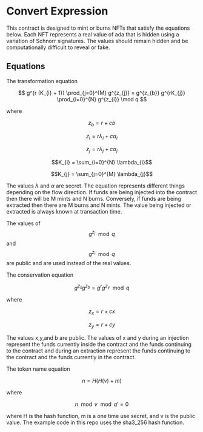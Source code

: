 # Convert Expression

This contract is designed to mint or burns NFTs that satisfy the equations below. Each NFT represents a real value of ada that is hidden using a variation of Schnorr signatures. The values should remain hidden and be computationally difficult to reveal or fake.

## Equations

The transformation equation

$$ g^{r (K_{i} + 1)} \prod_{j=0}^{M} g^{z_{j}} = g^{z_{b}} g^{rK_{j}} \prod_{i=0}^{N} g^{z_{i}} \mod q $$

where 

$$z_{b} = r + cb$$

$$z_{i} = r\lambda_{i} +c\alpha_{i}$$

$$z_{j} = r\lambda_{j} +c\alpha_{j}$$

$$K_{i} = \sum_{i=0}^{N} \lambda_{i}$$

$$K_{j} = \sum_{j=0}^{M} \lambda_{j}$$

The values $\lambda$ and $\alpha$ are secret. The equation represents different things depending on the flow direction. If funds are being injected into the contract then there will be M mints and N burns. Conversely, if funds are being extracted then there are M burns and N mints. The value being injected or extracted is always known at transaction time. 

The values of $$g^{z_{j}} \mod q$$ and $$g^{z_{i}} \mod q$$ are public and are used instead of the real values.

The conservation equation

$$g^{z_{x}} g^{z_{b}} = g^{r} g^{z_{y}} \mod q$$

where

$$z_{x} = r + cx$$

$$z_{y} = r + cy$$

The values x,y,and b are public. The values of x and y during an injection represent the funds currently inside the contract and the funds continuing to the contract and during an extraction represent the funds continuing to the contract and the funds currently in the contract. 

The token name equation

$$n = H(H(v)+m)$$

where 

$$n \mod v \mod q' = 0$$

where H is the hash function, m is a one time use secret, and v is the public value. The example code in this repo uses the sha3_256 hash function.
